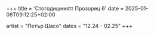+++
title = 'Стогодишнияtт Прозорец 6'
date = 2025-01-08T09:12:25+02:00

artist = "Петър Шасо"
dates = "12.24 - 02.25"
+++
